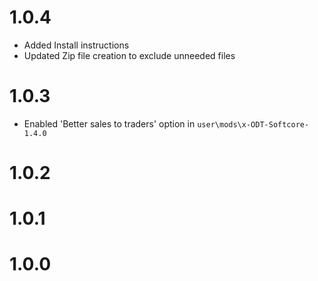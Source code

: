 # 1.0.4
- Added Install instructions
- Updated Zip file creation to exclude unneeded files

# 1.0.3
- Enabled 'Better sales to traders' option in `user\mods\x-ODT-Softcore-1.4.0`

# 1.0.2

# 1.0.1

# 1.0.0

